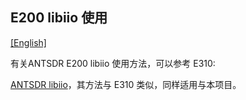 ## E200 libiio 使用

[[English]](../../../../device_and_usage_manual/ANTSDR_E_Series_Module/ANTSDR_E200_Reference_Manual/AntsdrE200_libiio.html)

有关ANTSDR E200 libiio 使用方法，可以参考 E310:

[ANTSDR libiio](../ANTSDR_E310_Reference_Manual/AntsdrE310_libiio_cn.md)，其方法与 E310 类似，同样适用与本项目。